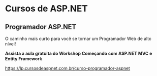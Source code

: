 # Cursos de ASP.NET

## Programador ASP.NET

O caminho mais curto para você se tornar um Programador Web de alto nível!

**Assista a aula gratuita do Workshop Começando com ASP.NET MVC e Entity Framework**

<https://lp.cursosdeaspnet.com.br/curso-programador-aspnet>
